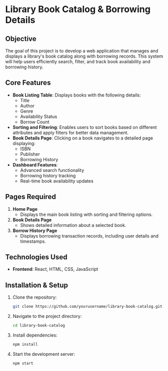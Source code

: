 # Library Book Catalog & Borrowing Details

## Objective
The goal of this project is to develop a web application that manages and displays a library's book catalog along with borrowing records. This system will help users efficiently search, filter, and track book availability and borrowing history.

## Core Features
- **Book Listing Table**: Displays books with the following details:
  - Title
  - Author
  - Genre
  - Availability Status
  - Borrow Count
- **Sorting and Filtering**: Enables users to sort books based on different attributes and apply filters for better data management.
- **Book Details Page**: Clicking on a book navigates to a detailed page displaying:
  - ISBN
  - Publisher
  - Borrowing History
- **Dashboard Features**:
  - Advanced search functionality
  - Borrowing history tracking
  - Real-time book availability updates

## Pages Required
1. **Home Page**
   - Displays the main book listing with sorting and filtering options.
2. **Book Details Page**
   - Shows detailed information about a selected book.
3. **Borrow History Page**
   - Displays borrowing transaction records, including user details and timestamps.

## Technologies Used
- **Frontend**: React, HTML, CSS, JavaScript


## Installation & Setup
1. Clone the repository:
   ```sh
   git clone https://github.com/yourusername/library-book-catalog.git
   ```
2. Navigate to the project directory:
   ```sh
   cd library-book-catalog
   ```
3. Install dependencies:
   ```sh
   npm install
   ```
4. Start the development server:
   ```sh
   npm start
   ```

